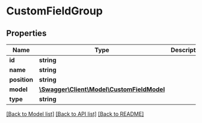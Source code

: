 # CustomFieldGroup

## Properties

 Name         | Type                                                              | Description | Notes      
--------------|-------------------------------------------------------------------|-------------|------------
 **id**       | **string**                                                        |             | [optional] 
 **name**     | **string**                                                        |             | [optional] 
 **position** | **string**                                                        |             | [optional] 
 **model**    | [**\Swagger\Client\Model\CustomFieldModel**](CustomFieldModel.md) |             | [optional] 
 **type**     | **string**                                                        |             | [optional] 

[[Back to Model list]](../README.md#documentation-for-models) [[Back to API list]](../README.md#documentation-for-api-endpoints) [[Back to README]](../README.md)



